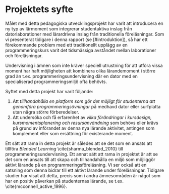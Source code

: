 # Projektets syfte

Målet med detta pedagogiska utvecklingsprojekt har varit att introducera en ny typ av lärmoment som integrerar studentaktiva inslag från datorlaborationer med lärardrivna inslag från traditionella föreläsningar. Som vi presenterat tidigare i denna rapport (se [#introduktion]), så har ett förekommande problem med ett traditionellt upplägg av en programmeringskurs varit det tidsmässiga avståndet mellan laborationer och föreläsningar.

Undervisning i ämnen som inte kräver speciell utrustning för att utföra vissa moment har haft möjligheten att kombinera olika lärandemoment i större grad än t.ex. programmeringsundervisning där en dator med en specialiserad programmeringsmiljö ofta behövts.

Syftet med detta projekt har varit följande:

1. Att *tillhandahålla en platform som gör det möjligt för studenterna att genomföra programmeringsövningar* på medhavd dator eller surfplatta utan några större förberedelser.
2. Att undersöka och få erfarenhet av *vilka förändringar i kursdesign, kursmomentsplanering och resursanvändning* som behövs eller krävs på grund av införandet av denna nya lärande aktivitet, antingen som komplement eller som ersättning för existerande moment.

Ett sätt att rama in detta projekt är således att se det som en ansats att tillföra *Blended Learning*  \cite{sharma_blended_2010} till programmeringsundervisning. Ett annat sätt att rama in projektet är att se det som en ansats till att skapa och tillhandahålla en miljö som möjliggör aktivt lärande på en programmeringsföreläsning. Vi ser också att en satsning som denna bidrar till ett aktivt lärande under föreläsningar. Tidigare studier har visat att detta, precis som i andra ämnesområden är något som har en positiv påverkan på studenternas lärande, se t.ex. \cite{mcconnell_active_1996}.
